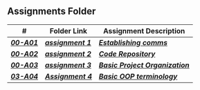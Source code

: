 ##  Assignments Folder

|   #   | Folder Link | Assignment Description |
| :---: | ----------- | ---------------------- |
| ***<a href=https://github.com/rugbyprof/2143-Object-Oriented-Programming/tree/master/Assignments/00-A01>00-A01</a>***| ***<a href=https://github.com/rugbyprof/2143-Object-Oriented-Programming/tree/master/Assignments/00-A01>assignment 1</a>*** | ***<a href=https://github.com/rugbyprof/2143-Object-Oriented-Programming/tree/master/Assignments/00-A01>Establishing comms</a>*** |
| ***<a href=https://github.com/rugbyprof/2143-Object-Oriented-Programming/tree/master/Assignments/01-A02>00-A02</a>*** | ***<a href=https://github.com/JMartinez0202/2143-OOP-Martinez/blob/main/README.md>assignment 2</a>*** | ***<a href=https://github.com/rugbyprof/2143-Object-Oriented-Programming/tree/master/Assignments/01-A02>Code Repository</a>*** |
| ***<a href=https://github.com/rugbyprof/2143-Object-Oriented-Programming/tree/master/Assignments/02-A03>00-A03</a>*** | ***<a href=https://github.com/rugbyprof/2143-Object-Oriented-Programming/tree/master/Assignments/02-A03>assignment 3</a>*** | ***<a href=https://github.com/rugbyprof/2143-Object-Oriented-Programming/tree/master/Assignments/02-A03>Basic Project Organization</a>*** |
|  ***<a href=https://github.com/rugbyprof/2143-Object-Oriented-Programming/tree/master/Assignments/03-A04>03-A04</a>***     |  ***<a href=https://github.com/JMartinez0202/2143-OOP-Martinez/tree/main/Assignments/OOP_Primer>Assignment 4</a>***   |       ***<a href="https://github.com/rugbyprof/2143-Object-Oriented-Programming/tree/master/Assignments/03-A04"> Basic OOP terminology</a>***                 |
